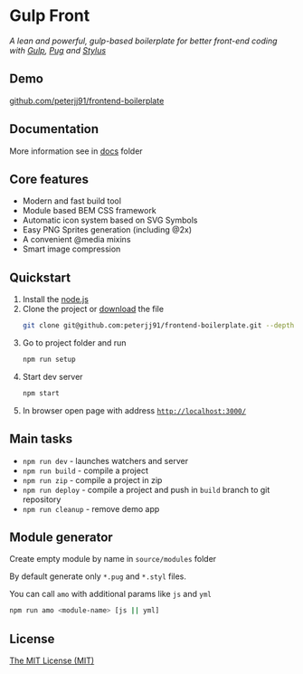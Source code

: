 # Gulp Front

_A lean and powerful, gulp-based boilerplate for better front-end coding with [Gulp](http://gulpjs.com/), [Pug](https://pugjs.org/) and [Stylus](http://stylus-lang.com/)_


## Demo

[github.com/peterjj91/frontend-boilerplate](https://github.com/peterjj91/frontend-boilerplate)

## Documentation

More information see in [docs](docs/README.md) folder

## Core features

- Modern and fast build tool
- Module based BEM CSS framework
- Automatic icon system based on SVG Symbols
- Easy PNG Sprites generation (including @2x)
- A convenient @media mixins
- Smart image compression

## Quickstart

1.  Install the [node.js](https://nodejs.org)
2.  Clone the project or [download](https://github.com/peterjj91/frontend-boilerplate/archive/master.zip) the file
    ```sh
    git clone git@github.com:peterjj91/frontend-boilerplate.git --depth 1 my-project
    ```
3.  Go to project folder and run
    ```bash
    npm run setup
    ```
4.  Start dev server
    ```bash
    npm start
    ```
5.  In browser open page with address [`http://localhost:3000/`](http://localhost:3000/)

## Main tasks

- `npm run dev` - launches watchers and server
- `npm run build` - compile a project
- `npm run zip` - compile a project in zip
- `npm run deploy` - compile a project and push in `build` branch to git repository
- `npm run cleanup` - remove demo app

## Module generator

Create empty module by name in `source/modules` folder

By default generate only `*.pug` and `*.styl` files.

You can call `amo` with additional params like `js` and `yml`

```sh
npm run amo <module-name> [js || yml]
```

## License

[The MIT License (MIT)](LICENSE)
